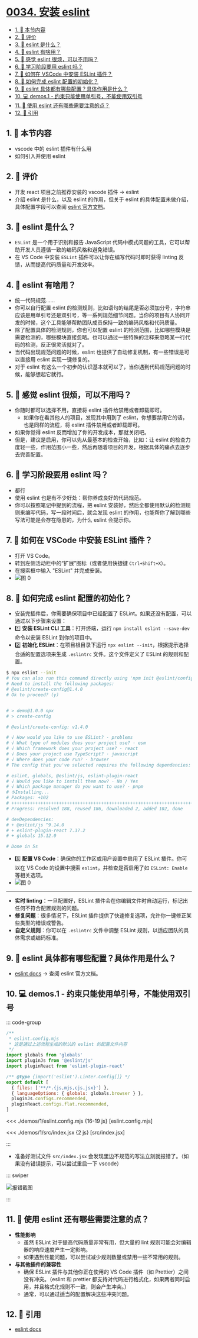 # [0034. 安装 eslint](https://github.com/tnotesjs/TNotes.react/tree/main/notes/0034.%20%E5%AE%89%E8%A3%85%20eslint)

<!-- region:toc -->

- [1. 🎯 本节内容](#1--本节内容)
- [2. 🫧 评价](#2--评价)
- [3. 🤔 eslint 是什么？](#3--eslint-是什么)
- [4. 🤔 eslint 有啥用？](#4--eslint-有啥用)
- [5. 🤔 感觉 eslint 很烦，可以不用吗？](#5--感觉-eslint-很烦可以不用吗)
- [6. 🤔 学习阶段要用 eslint 吗？](#6--学习阶段要用-eslint-吗)
- [7. 🤔 如何在 VSCode 中安装 ESLint 插件？](#7--如何在-vscode-中安装-eslint-插件)
- [8. 🤔 如何完成 eslint 配置的初始化？](#8--如何完成-eslint-配置的初始化)
- [9. 🤔 eslint 具体都有哪些配置？具体作用是什么？](#9--eslint-具体都有哪些配置具体作用是什么)
- [10. 💻 demos.1 - 约束只能使用单引号，不能使用双引号](#10--demos1---约束只能使用单引号不能使用双引号)
- [11. 🤔 使用 eslint 还有哪些需要注意的点？](#11--使用-eslint-还有哪些需要注意的点)
- [12. 🔗 引用](#12--引用)

<!-- endregion:toc -->

## 1. 🎯 本节内容

- vscode 中的 eslint 插件有什么用
- 如何引入并使用 eslint

## 2. 🫧 评价

- 开发 react 项目之前推荐安装的 vscode 插件 -> eslint
- 介绍 eslint 是什么，以及 eslint 的作用，但关于 eslint 的具体配置未做介绍，具体配置字段可以查阅 [eslint 官方文档][1]。

## 3. 🤔 eslint 是什么？

- `ESLint` 是一个用于识别和报告 JavaScript 代码中模式问题的工具，它可以帮助开发人员遵循一致的编码风格和避免错误。
- 在 VS Code 中安装 `ESLint` 插件可以让你在编写代码时即时获得 linting 反馈，从而提高代码质量和开发效率。

## 4. 🤔 eslint 有啥用？

- 统一代码规范……
- 你可以自行配置 eslint 的检测规则，比如语句的结尾是否必须加分号，字符串应该是用单引号还是双引号，等一系列规范细节问题。当你的项目有人协同开发的时候，这个工具能够帮助团队成员保持一致的编码风格和代码质量。
- 除了配置具体的检测规则，你也可以配置 eslint 的检测范围，比如哪些模块是需要检测的，哪些模块直接忽略。也可以通过一些特殊的注释来忽略某一行代码的检测，反正很灵活就对了。
- 当代码出现规范问题的时候，eslint 也提供了自动修复机制，有一些错误是可以直接用 eslint 实现一键修复的。
- 对于 eslint 有这么一个初步的认识基本就可以了，当你遇到代码规范问题的时候，能够想起它就行。

## 5. 🤔 感觉 eslint 很烦，可以不用吗？

- 你随时都可以选择不用，直接将 eslint 插件给禁用或者卸载即可。
  - 如果你在看其他人的项目，发现其中用到了 eslint，你想要禁用它的话，也是同样的流程，将 eslint 插件禁用或者卸载即可。
- 如果你觉得 eslint 反而增加了你的开发成本，那就关闭吧。
- 但是，建议是启用，你可以先从最基本的检查开始，比如：让 eslint 的检查力度轻一些，作用范围小一些，然后再随着项目的开发，根据具体的痛点去逐步去完善配置。

## 6. 🤔 学习阶段要用 eslint 吗？

- 都行
- 使用 eslint 也是有不少好处：帮你养成良好的代码规范。
- 你可以按照笔记中提到的流程，把 eslint 安装好，然后全都使用默认的检测规则来编写代码，写一段时间后，就会发现 eslint 的作用，也能帮你了解到哪些写法可能是会存在隐患的，为什么 eslint 会提示你。

## 7. 🤔 如何在 VSCode 中安装 ESLint 插件？

- 打开 VS Code。
- 转到左侧活动栏中的“扩展”图标（或者使用快捷键 `Ctrl+Shift+X`）。
- 在搜索框中输入 "ESLint" 并完成安装。
- ![图 0](https://cdn.jsdelivr.net/gh/tnotesjs/imgs@main/2025-06-23-21-44-38.png)

## 8. 🤔 如何完成 eslint 配置的初始化？

- 安装完插件后，你需要确保项目中已经配置了 ESLint。如果还没有配置，可以通过以下步骤来设置：
- 1️⃣ **安装 ESLint CLI 工具**：打开终端，运行 `npm install eslint --save-dev` 命令以安装 ESLint 到你的项目中。
- 2️⃣ **初始化 ESLint**：在项目根目录下运行 `npx eslint --init`，根据提示选择合适的配置选项来生成 `.eslintrc` 文件。这个文件定义了 ESLint 的规则和配置。

```bash
$ npx eslint --init
# You can also run this command directly using 'npm init @eslint/config@latest'.
# Need to install the following packages:
# @eslint/create-config@1.4.0
# Ok to proceed? (y)


# > demo@1.0.0 npx
# > create-config

# @eslint/create-config: v1.4.0

# √ How would you like to use ESLint? · problems
# √ What type of modules does your project use? · esm
# √ Which framework does your project use? · react
# √ Does your project use TypeScript? · javascript
# √ Where does your code run? · browser
# The config that you've selected requires the following dependencies:

# eslint, globals, @eslint/js, eslint-plugin-react
# √ Would you like to install them now? · No / Yes
# √ Which package manager do you want to use? · pnpm
# ☕️Installing...
# Packages: +102
# ++++++++++++++++++++++++++++++++++++++++++++++++++++++++++++++++++++++++++++++++++++++++++++++++++++++
# Progress: resolved 188, reused 186, downloaded 2, added 102, done

# devDependencies:
# + @eslint/js ^9.14.0
# + eslint-plugin-react 7.37.2
# + globals 15.12.0

# Done in 5s
```

- 3️⃣ **配置 VS Code**：确保你的工作区或用户设置中启用了 ESLint 插件。你可以在 VS Code 的设置中搜索 `eslint`，并检查是否启用了如 `ESLint: Enable` 等相关选项。
- ![图 0](https://cdn.jsdelivr.net/gh/tnotesjs/imgs@main/2025-10-10-10-17-57.png)

---

- **实时 linting**：一旦配置好，ESLint 插件会在你编辑文件时自动运行，标记出任何不符合配置规则的问题。
- **修复问题**：很多情况下，ESLint 插件提供了快速修复选项，允许你一键修正某些类型的错误或警告。
- **自定义规则**：你可以在 `.eslintrc` 文件中调整 ESLint 规则，以适应团队的具体需求或编码标准。

## 9. 🤔 eslint 具体都有哪些配置？具体作用是什么？

- [eslint docs][1] -> 查阅 eslint 官方文档。

## 10. 💻 demos.1 - 约束只能使用单引号，不能使用双引号

::: code-group

```js [eslint.config.mjs 默认初始内容]
/**
 * eslint.config.mjs
 * 这是通过上述流程生成的默认的 eslint 的配置文件内容
 */
import globals from 'globals'
import pluginJs from '@eslint/js'
import pluginReact from 'eslint-plugin-react'

/** @type {import('eslint').Linter.Config[]} */
export default [
  { files: ['**/*.{js,mjs,cjs,jsx}'] },
  { languageOptions: { globals: globals.browser } },
  pluginJs.configs.recommended,
  pluginReact.configs.flat.recommended,
]
```

<<< ./demos/1/eslint.config.mjs {16-19 js} [eslint.config.mjs]

<<< ./demos/1/src/index.jsx {2 js} [src/index.jsx]

:::

- 准备好测试文件 `src/index.jsx` 会发现里边不规范的写法立刻就报错了。（如果没有错误提示，可以尝试重启一下 vscode）

::: swiper

![报错截图](https://cdn.jsdelivr.net/gh/tnotesjs/imgs@main/2025-06-23-21-45-06.png)

:::

## 11. 🤔 使用 eslint 还有哪些需要注意的点？

- **性能影响**
  - 虽然 ESLint 对于提高代码质量非常有用，但大量的 lint 规则可能会对编辑器的响应速度产生一定影响。
  - 如果遇到性能问题，可以尝试减少规则数量或禁用一些不常用的规则。
- **与其他插件的兼容性**
  - 确保 ESLint 插件与其他你正在使用的 VS Code 插件（如 Prettier）之间没有冲突。（eslint 和 prettier 都支持对代码进行格式化，如果两者同时启用，并且格式化规则不一致，则会产生冲突。）
  - 通常，可以通过适当的配置解决这些冲突问题。

## 12. 🔗 引用

- [eslint docs][1]

[1]: https://eslint.org/docs/latest/
